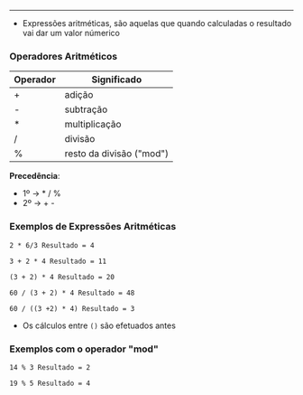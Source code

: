 ___
- Expressões aritméticas, são aquelas que quando calculadas o resultado vai dar um valor númerico

### Operadores Aritméticos

| Operador | Significado              |
| -------- | ------------------------ |
| +        | adição                   |
| -        | subtração                |
| *        | multiplicação            |
| /        | divisão                  |
| %        | resto da divisão ("mod") |

**Precedência**:
- 1º -> * / %
- 2º -> + -
### Exemplos de Expressões Aritméticas
```text
2 * 6/3 Resultado = 4

3 + 2 * 4 Resultado = 11

(3 + 2) * 4 Resultado = 20

60 / (3 + 2) * 4 Resultado = 48

60 / ((3 +2) * 4) Resultado = 3
```
- Os cálculos entre `()` são efetuados antes

### Exemplos com o operador "mod"
```text
14 % 3 Resultado = 2

19 % 5 Resultado = 4
```